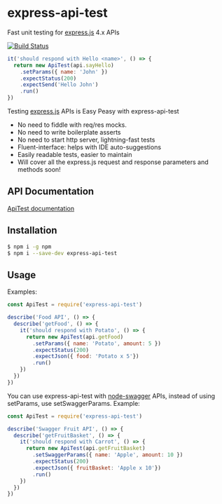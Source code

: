 # express-api-test

Fast unit testing for [express.js](https://expressjs.com) 4.x APIs

[![Build Status](https://travis-ci.org/abitwise/express-api-test#)](https://travis-ci.org/abitwise/express-api-test)

```javascript
it('should respond with Hello <name>', () => {
  return new ApiTest(api.sayHello)
    .setParams({ name: 'John' })
    .expectStatus(200)
    .expectSend('Hello John')
    .run()
})
```

Testing [express.js](https://expressjs.com) APIs is Easy Peasy with express-api-test
* No need to fiddle with req/res mocks.
* No need to write boilerplate asserts
* No need to start http server, lightning-fast tests
* Fluent-interface: helps with IDE auto-suggestions
* Easily readable tests, easier to maintain
* Will cover all the express.js request and response parameters and methods soon!

## API Documentation

[ApiTest documentation](https://github.com/abitwise/express-api-test/tree/master/docs/API.md)

## Installation

```bash
$ npm i -g npm
$ npm i --save-dev express-api-test
```

## Usage

Examples:

```javascript
const ApiTest = require('express-api-test')

describe('Food API', () => {
  describe('getFood', () => {
    it('should respond with Potato', () => {
      return new ApiTest(api.getFood)
        .setParams({ name: 'Potato', amount: 5 })
        .expectStatus(200)
        .expectJson({ food: 'Potato x 5'})
        .run()
    })
  })
})
```

You can use express-api-test with [node-swagger](https://github.com/swagger-api/swagger-node) APIs, instead of using setParams, use setSwaggerParams.
Example:

```javascript
const ApiTest = require('express-api-test')

describe('Swagger Fruit API', () => {
  describe('getFruitBasket', () => {
    it('should respond with Carrot', () => {
      return new ApiTest(api.getFruitBasket)
        .setSwaggerParams({ name: 'Apple', amount: 10 })
        .expectStatus(200)
        .expectJson({ fruitBasket: 'Apple x 10'})
        .run()
    })
  })
})
```
